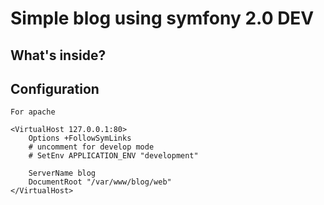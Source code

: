 Simple blog using symfony 2.0 DEV
========================

What's inside?
--------------

Configuration
--------------

	For apache

	<VirtualHost 127.0.0.1:80>
		Options +FollowSymLinks
		# uncomment for develop mode
		# SetEnv APPLICATION_ENV "development"

		ServerName blog
		DocumentRoot "/var/www/blog/web"
	</VirtualHost>
